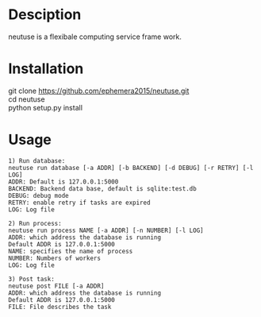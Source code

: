# Desciption

neutuse is a flexibale computing service frame work.

# Installation

git clone https://github.com/ephemera2015/neutuse.git   
cd neutuse   
python setup.py install

# Usage
    1) Run database:
    neutuse run database [-a ADDR] [-b BACKEND] [-d DEBUG] [-r RETRY] [-l LOG]
    ADDR: Default is 127.0.0.1:5000
    BACKEND: Backend data base, default is sqlite:test.db
    DEBUG: debug mode
    RETRY: enable retry if tasks are expired
    LOG: Log file
    
    2) Run process:
    neutuse run process NAME [-a ADDR] [-n NUMBER] [-l LOG]
    ADDR: which address the database is running
    Default ADDR is 127.0.0.1:5000
    NAME: specifies the name of process
    NUMBER: Numbers of workers
    LOG: Log file
    
    3) Post task:
    neutuse post FILE [-a ADDR]
    ADDR: which address the database is running
    Default ADDR is 127.0.0.1:5000
    FILE: File describes the task
    

